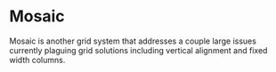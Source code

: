 Mosaic
=======

Mosaic is another grid system that addresses a couple large issues currently plaguing grid solutions including vertical alignment and fixed width columns.
